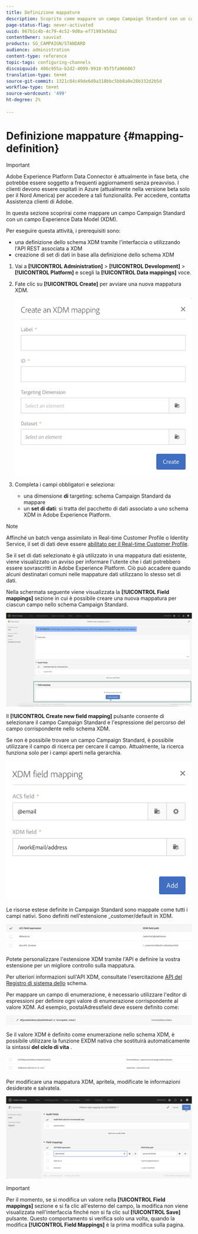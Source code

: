 ```yaml
---
title: Definizione mappature
description: Scoprite come mappare un campo Campaign Standard con un campo Experience Data Model (XDM).
page-status-flag: never-activated
uuid: 867b1c4b-4c79-4c52-9d0a-ef71993e50a2
contentOwner: sauviat
products: SG_CAMPAIGN/STANDARD
audience: administration
content-type: reference
topic-tags: configuring-channels
discoiquuid: 406c955a-b2d2-4099-9918-95f5fa966067
translation-type: tm+mt
source-git-commit: 1321c84c49de6d9a318bbc5bb8a0e28b332d2b5d
workflow-type: tm+mt
source-wordcount: '499'
ht-degree: 2%

---
```



# Definizione mappature {#mapping-definition}

>[!IMPORTANT]
>
>Adobe Experience Platform Data Connector è attualmente in fase beta, che potrebbe essere soggetto a frequenti aggiornamenti senza preavviso. I clienti devono essere ospitati in Azure (attualmente nella versione beta solo per il Nord America) per accedere a tali funzionalità. Per accedere, contatta  Assistenza clienti di Adobe.

In questa sezione scoprirai come mappare un campo Campaign Standard con un campo Experience Data Model (XDM).

Per eseguire questa attività, i prerequisiti sono:

* una definizione dello schema XDM tramite l&#39;interfaccia o utilizzando l&#39;API REST associata a XDM
* creazione di set di dati in base alla definizione dello schema XDM

1. Vai a **[!UICONTROL Administration]** > **[!UICONTROL Development]** > **[!UICONTROL Platform]** e scegli la **[!UICONTROL Data mappings]** voce.

1. Fate clic su **[!UICONTROL Create]** per avviare una nuova mappatura XDM.

   ![](assets/aep_createmapping.png)

1. Completa i campi obbligatori e seleziona:

   * una dimensione **di** targeting: schema Campaign Standard da mappare
   * un **set di dati**: si tratta del pacchetto di dati associato a uno schema XDM in Adobe Experience Platform.

>[!NOTE]
>
>Affinché un batch venga assimilato in Real-time Customer Profile o Identity Service, il set di dati deve essere [abilitato per il Real-time Customer Profile](https://docs.adobe.com/content/help/en/experience-platform/rtcdp/intro/get-started.html).
>
>Se il set di dati selezionato è già utilizzato in una mappatura dati esistente, viene visualizzato un avviso per informare l&#39;utente che i dati potrebbero essere sovrascritti in Adobe Experience Platform. Ciò può accadere quando alcuni destinatari comuni nelle mappature dati utilizzano lo stesso set di dati.

Nella schermata seguente viene visualizzata la **[!UICONTROL Field mappings]** sezione in cui è possibile creare una nuova mappatura per ciascun campo nello schema Campaign Standard.

![](assets/aep_fieldmappings.png)

Il **[!UICONTROL Create new field mapping]** pulsante consente di selezionare il campo Campaign Standard e l&#39;espressione del percorso del campo corrispondente nello schema XDM.

Se non è possibile trovare un campo Campaign Standard, è possibile utilizzare il campo di ricerca per cercare il campo. Attualmente, la ricerca funziona solo per i campi aperti nella gerarchia.

![](assets/aep_mapfield.png)

Le risorse estese definite in Campaign Standard sono mappate come tutti i campi nativi. Sono definiti nell&#39;estensione _customer/default in XDM.

![](assets/aep_fieldscusmapping.png)

Potete personalizzare l&#39;estensione XDM tramite l&#39;API e definire la vostra estensione per un migliore controllo sulla mappatura.

Per ulteriori informazioni sull&#39;API XDM, consultate l&#39;esercitazione [API del Registro di sistema dello](https://docs.adobe.com/content/help/it-IT/experience-platform/xdm/api/getting-started.html) schema.

Per mappare un campo di enumerazione, è necessario utilizzare l&#39;editor di espressioni per definire ogni valore di enumerazione corrispondente al valore XDM. Ad esempio, postalAdressfield deve essere definito come:

![](assets/aep_enummapping.png)

Se il valore XDM è definito come enumerazione nello schema XDM, è possibile utilizzare la funzione EXDM nativa che sostituirà automaticamente la sintassi **del ciclo di vita** .

![](assets/aep_enummappingexdm.png)

Per modificare una mappatura XDM, apritela, modificate le informazioni desiderate e salvatela.

![](assets/aep_editmapping.png)

>[!IMPORTANT]
>
>Per il momento, se si modifica un valore nella **[!UICONTROL Field mappings]** sezione e si fa clic all&#39;esterno del campo, la modifica non viene visualizzata nell&#39;interfaccia finché non si fa clic sul **[!UICONTROL Save]** pulsante. Questo comportamento si verifica solo una volta, quando la modifica **[!UICONTROL Field Mappings]** è la prima modifica sulla pagina.
